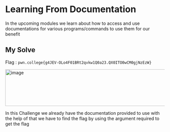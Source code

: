 # Learning From Documentation

In the upcoming modules we learn about how to access and use documentations for various programs/commands to use them for our benefit

## My Solve

Flag : `pwn.college{g4JEV-OLo4F01BRt2qvkw1Q0a23.QX0ITO0wCM0gjNzEzW}`

<img width="676" height="116" alt="image" src="https://github.com/user-attachments/assets/2ce1f4f7-c9b0-4ab4-9800-4d9a72d8e91e" />

In this Challenge we already have the documentation provided to use with the help of that we have to find the flag by using the argument required to get the flag


